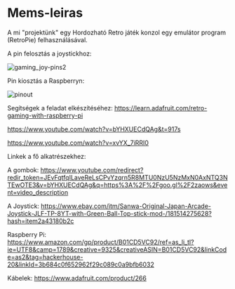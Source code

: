 # Mems-leiras
A mi "projektünk" egy Hordozható Retro játék konzol egy emulátor program (RetroPie) felhasználásával.

A pin felosztás a joystickhoz:

![gaming_joy-pins2](https://user-images.githubusercontent.com/44037717/51151015-40d75f80-1869-11e9-9d94-d802bfe57cd3.png)

Pin kiosztás a Raspberryn:

![pinout](https://user-images.githubusercontent.com/44037717/51151043-6e240d80-1869-11e9-82c7-05c9f8836d00.png)



Segítségek a feladat elkészítéséhez:
https://learn.adafruit.com/retro-gaming-with-raspberry-pi

https://www.youtube.com/watch?v=bYHXUECdQAg&t=917s


https://www.youtube.com/watch?v=xvYX_7iRRI0



Linkek a fő alkatrészekhez:

A gombok:
https://www.youtube.com/redirect?redir_token=JEvFqtfqILaveReLsCPvYzqrn5R8MTU0NzU5NzMxN0AxNTQ3NTEwOTE3&v=bYHXUECdQAg&q=https%3A%2F%2Fgoo.gl%2F2zaows&event=video_description

A Joystick:
https://www.ebay.com/itm/Sanwa-Original-Japan-Arcade-Joystick-JLF-TP-8YT-with-Green-Ball-Top-stick-mod-/181514275628?hash=item2a43180b2c

Raspberry Pi:
https://www.amazon.com/gp/product/B01CD5VC92/ref=as_li_tl?ie=UTF8&camp=1789&creative=9325&creativeASIN=B01CD5VC92&linkCode=as2&tag=hackerhouse-20&linkId=3b684c0f652962f29c089c0a9bfb6032

Kábelek:
https://www.adafruit.com/product/266
